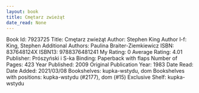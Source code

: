 ```yaml
---
layout: book
title: Cmętarz zwieżąt
date_read: None
---
```


Book Id: 7923725
Title: Cmętarz zwieżąt
Author: Stephen King
Author l-f: King, Stephen
Additional Authors: Paulina Braiter-Ziemkiewicz
ISBN: 837648124X
ISBN13: 9788376481241
My Rating: 0
Average Rating: 4.01
Publisher: Prószyński i S-ka
Binding: Paperback with flaps
Number of Pages: 423
Year Published: 2009
Original Publication Year: 1983
Date Read: 
Date Added: 2021/03/08
Bookshelves: kupka-wstydu, dom
Bookshelves with positions: kupka-wstydu (#2177), dom (#15)
Exclusive Shelf: kupka-wstydu

